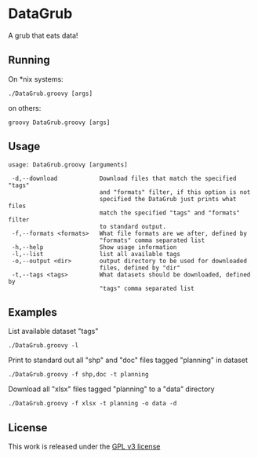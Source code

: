 DataGrub
========

A grub that eats data!

Running
--------

On *nix systems:

    ./DataGrub.groovy [args]

on others:

    groovy DataGrub.groovy [args]

Usage
--------


    usage: DataGrub.groovy [arguments]
    
     -d,--download            Download files that match the specified "tags"
                              and "formats" filter, if this option is not
                              specified the DataGrub just prints what files
                              match the specified "tags" and "formats" filter
                              to standard output.
     -f,--formats <formats>   What file formats are we after, defined by
                              "formats" comma separated list
     -h,--help                Show usage information
     -l,--list                list all available tags
     -o,--output <dir>        output directory to be used for downloaded
                              files, defined by "dir"
     -t,--tags <tags>         What datasets should be downloaded, defined by
                              "tags" comma separated list                          


Examples
--------

List available dataset "tags"

    ./DataGrub.groovy -l
    
Print to standard out all "shp" and "doc" files tagged "planning" in dataset

    ./DataGrub.groovy -f shp,doc -t planning
   
Download all "xlsx" files tagged "planning" to a "data" directory

    ./DataGrub.groovy -f xlsx -t planning -o data -d
    
License
-------

This work is released under the [GPL v3 license](http://www.gnu.org/licenses/gpl-3.0.txt)
    
